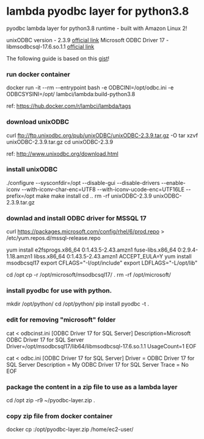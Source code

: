 # lambda pyodbc layer for python3.8
pyodbc lambda layer for python3.8 runtime - built with Amazon Linux 2!

unixODBC version - 2.3.9 [official link](http://www.unixodbc.org/download.html)
Microsoft ODBC Driver 17 - libmsodbcsql-17.6.so.1.1 [official link](https://docs.microsoft.com/en-us/sql/connect/odbc/linux-mac/installing-the-microsoft-odbc-driver-for-sql-server?view=sql-server-2017)

The following guide is based on this [gist](https://gist.github.com/diriver63/b72a954fa0da4851d89e5086aa13c6e8)!

### run docker container
docker run -it --rm --entrypoint bash -e ODBCINI=/opt/odbc.ini -e ODBCSYSINI=/opt/ lambci/lambda:build-python3.8

ref: https://hub.docker.com/r/lambci/lambda/tags

### download unixODBC
curl ftp://ftp.unixodbc.org/pub/unixODBC/unixODBC-2.3.9.tar.gz -O
tar xzvf unixODBC-2.3.9.tar.gz
cd unixODBC-2.3.9

ref: http://www.unixodbc.org/download.html

### install unixODBC
./configure --sysconfdir=/opt --disable-gui --disable-drivers --enable-iconv --with-iconv-char-enc=UTF8 --with-iconv-ucode-enc=UTF16LE --prefix=/opt
make
make install
cd ..
rm -rf unixODBC-2.3.9 unixODBC-2.3.9.tar.gz

### downlad and install ODBC driver for MSSQL 17
curl https://packages.microsoft.com/config/rhel/6/prod.repo > /etc/yum.repos.d/mssql-release.repo

yum install e2fsprogs.x86_64 0:1.43.5-2.43.amzn1 fuse-libs.x86_64 0:2.9.4-1.18.amzn1 libss.x86_64 0:1.43.5-2.43.amzn1
ACCEPT_EULA=Y yum install msodbcsql17
export CFLAGS="-I/opt/include"
export LDFLAGS="-L/opt/lib"

cd /opt
cp -r /opt/microsoft/msodbcsql17/ .
rm -rf /opt/microsoft/


### install pyodbc for use with python.
mkdir /opt/python/
cd /opt/python/
pip install pyodbc -t .

### edit for removing "microsoft" folder
cat <<EOF > odbcinst.ini
[ODBC Driver 17 for SQL Server]
Description=Microsoft ODBC Driver 17 for SQL Server
Driver=/opt/msodbcsql17/lib64/libmsodbcsql-17.6.so.1.1
UsageCount=1
EOF

cat <<EOF > odbc.ini
[ODBC Driver 17 for SQL Server]
Driver = ODBC Driver 17 for SQL Server
Description = My ODBC Driver 17 for SQL Server
Trace = No
EOF

### package the content in a zip file to use as a lambda layer
cd /opt
zip -r9 ~/pyodbc-layer.zip .

### copy zip file from docker container
docker cp <containerId>:/opt/pyodbc-layer.zip /home/ec2-user/
